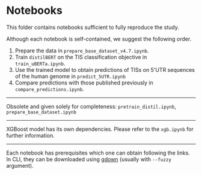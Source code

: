 # Notebooks

This folder contains notebooks sufficient to fully reproduce the study.

Although each notebook is self-contained, we suggest the following order.

1. Prepare the data in `prepare_base_dataset_v4.7.ipynb`.
2. Train `distilBERT` on the TIS classification objective in `train_uBERTa.ipynb`.
3. Use the trained model to obtain predictions of TISs on 5'UTR sequences of the human genome in `predict_5UTR.ipynb`
4. Compare predictions with those published previously in `compare_predictions.ipynb`.

---
Obsolete and given solely for completeness: `pretrain_distil.ipynb`, `prepare_base_dataset.ipynb`

---
XGBoost model has its own dependencies. Please refer to the `xgb.ipynb` for further information.

---

Each notebook has prerequisites which one can obtain following the links. 
In CLI, they can be downloaded using [gdown](https://github.com/wkentaro/gdown) (usually with `--fuzzy` argument).